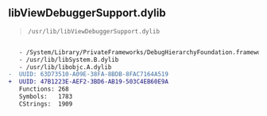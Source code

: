 ## libViewDebuggerSupport.dylib

> `/usr/lib/libViewDebuggerSupport.dylib`

```diff

   - /System/Library/PrivateFrameworks/DebugHierarchyFoundation.framework/DebugHierarchyFoundation
   - /usr/lib/libSystem.B.dylib
   - /usr/lib/libobjc.A.dylib
-  UUID: 63D73510-A09E-38FA-8BDB-8FAC7164A519
+  UUID: 47B1223E-AEF2-3BD6-AB19-503C4EB60E9A
   Functions: 268
   Symbols:   1783
   CStrings:  1909

```
